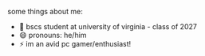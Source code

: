 




some things about me:


- 🌱 bscs student at university of virginia - class of 2027
- 😄 pronouns: he/him
- ⚡ im an avid pc gamer/enthusiast!

